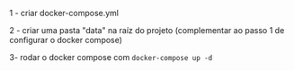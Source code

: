 1 - criar docker-compose.yml

2 - criar uma pasta "data" na raíz do projeto (complementar ao passo 1 de configurar o docker compose)

3- rodar o docker compose com `docker-compose up -d`